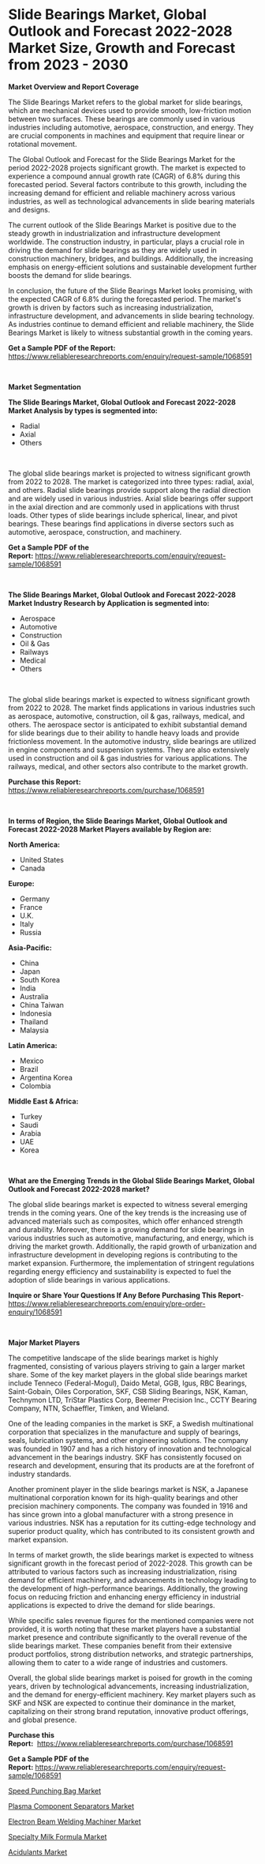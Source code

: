 <p><h1>Slide Bearings Market, Global Outlook and Forecast 2022-2028 Market Size, Growth and Forecast from 2023 - 2030</h1></p><p><strong>Market Overview and Report Coverage</strong></p>
<p><p>The Slide Bearings Market refers to the global market for slide bearings, which are mechanical devices used to provide smooth, low-friction motion between two surfaces. These bearings are commonly used in various industries including automotive, aerospace, construction, and energy. They are crucial components in machines and equipment that require linear or rotational movement.</p><p>The Global Outlook and Forecast for the Slide Bearings Market for the period 2022-2028 projects significant growth. The market is expected to experience a compound annual growth rate (CAGR) of 6.8% during this forecasted period. Several factors contribute to this growth, including the increasing demand for efficient and reliable machinery across various industries, as well as technological advancements in slide bearing materials and designs.</p><p>The current outlook of the Slide Bearings Market is positive due to the steady growth in industrialization and infrastructure development worldwide. The construction industry, in particular, plays a crucial role in driving the demand for slide bearings as they are widely used in construction machinery, bridges, and buildings. Additionally, the increasing emphasis on energy-efficient solutions and sustainable development further boosts the demand for slide bearings.</p><p>In conclusion, the future of the Slide Bearings Market looks promising, with the expected CAGR of 6.8% during the forecasted period. The market's growth is driven by factors such as increasing industrialization, infrastructure development, and advancements in slide bearing technology. As industries continue to demand efficient and reliable machinery, the Slide Bearings Market is likely to witness substantial growth in the coming years.</p></p>
<p><strong>Get a Sample PDF of the Report:</strong> <a href="https://www.reliableresearchreports.com/enquiry/request-sample/1068591">https://www.reliableresearchreports.com/enquiry/request-sample/1068591</a></p>
<p>&nbsp;</p>
<p><strong>Market Segmentation</strong></p>
<p><strong>The Slide Bearings Market, Global Outlook and Forecast 2022-2028 Market Analysis by types is segmented into:</strong></p>
<p><ul><li>Radial</li><li>Axial</li><li>Others</li></ul></p>
<p>&nbsp;</p>
<p><p>The global slide bearings market is projected to witness significant growth from 2022 to 2028. The market is categorized into three types: radial, axial, and others. Radial slide bearings provide support along the radial direction and are widely used in various industries. Axial slide bearings offer support in the axial direction and are commonly used in applications with thrust loads. Other types of slide bearings include spherical, linear, and pivot bearings. These bearings find applications in diverse sectors such as automotive, aerospace, construction, and machinery.</p></p>
<p><strong>Get a Sample PDF of the Report:</strong>&nbsp;<a href="https://www.reliableresearchreports.com/enquiry/request-sample/1068591">https://www.reliableresearchreports.com/enquiry/request-sample/1068591</a></p>
<p>&nbsp;</p>
<p><strong>The Slide Bearings Market, Global Outlook and Forecast 2022-2028 Market Industry Research by Application is segmented into:</strong></p>
<p><ul><li>Aerospace</li><li>Automotive</li><li>Construction</li><li>Oil & Gas</li><li>Railways</li><li>Medical</li><li>Others</li></ul></p>
<p>&nbsp;</p>
<p><p>The global slide bearings market is expected to witness significant growth from 2022 to 2028. The market finds applications in various industries such as aerospace, automotive, construction, oil & gas, railways, medical, and others. The aerospace sector is anticipated to exhibit substantial demand for slide bearings due to their ability to handle heavy loads and provide frictionless movement. In the automotive industry, slide bearings are utilized in engine components and suspension systems. They are also extensively used in construction and oil & gas industries for various applications. The railways, medical, and other sectors also contribute to the market growth.</p></p>
<p><strong>Purchase this Report:</strong>&nbsp; <a href="https://www.reliableresearchreports.com/purchase/1068591">https://www.reliableresearchreports.com/purchase/1068591</a></p>
<p>&nbsp;</p>
<p><strong>In terms of Region, the Slide Bearings Market, Global Outlook and Forecast 2022-2028 Market Players available by Region are:</strong></p>
<p>
    <p> <strong> North America: </strong>
        <ul>
            <li>United States</li>
            <li>Canada</li>
        </ul>
        </p> 
    <p> <strong> Europe: </strong>
        <ul>
            <li>Germany</li>
            <li>France</li>
            <li>U.K.</li>
            <li>Italy</li>
            <li>Russia</li>
        </ul>
        </p> 
    <p> <strong> Asia-Pacific: </strong>
        <ul>
            <li>China</li>
            <li>Japan</li>
            <li>South Korea</li>
            <li>India</li>
            <li>Australia</li>
            <li>China Taiwan</li>
            <li>Indonesia</li>
            <li>Thailand</li>
            <li>Malaysia</li>
        </ul>
        </p> 
    <p> <strong> Latin America: </strong>
        <ul>
            <li>Mexico</li>
            <li>Brazil</li>
            <li>Argentina Korea</li>
            <li>Colombia</li>
        </ul>
        </p> 
    <p> <strong> Middle East & Africa: </strong>
        <ul>
            <li>Turkey</li>
            <li>Saudi</li>
            <li>Arabia</li>
            <li>UAE</li>
            <li>Korea</li>
        </ul>
    </p>
    </p>
<p>&nbsp;</p>
<p><strong>What are the Emerging Trends in the Global Slide Bearings Market, Global Outlook and Forecast 2022-2028 market?</strong></p>
<p><p>The global slide bearings market is expected to witness several emerging trends in the coming years. One of the key trends is the increasing use of advanced materials such as composites, which offer enhanced strength and durability. Moreover, there is a growing demand for slide bearings in various industries such as automotive, manufacturing, and energy, which is driving the market growth. Additionally, the rapid growth of urbanization and infrastructure development in developing regions is contributing to the market expansion. Furthermore, the implementation of stringent regulations regarding energy efficiency and sustainability is expected to fuel the adoption of slide bearings in various applications.</p></p>
<p><strong>Inquire or Share Your Questions If Any Before Purchasing This Report</strong>- <a href="https://www.reliableresearchreports.com/enquiry/pre-order-enquiry/1068591">https://www.reliableresearchreports.com/enquiry/pre-order-enquiry/1068591</a></p>
<p>&nbsp;</p>
<p><strong>Major Market Players</strong></p>
<p><p>The competitive landscape of the slide bearings market is highly fragmented, consisting of various players striving to gain a larger market share. Some of the key market players in the global slide bearings market include Tenneco (Federal-Mogul), Daido Metal, GGB, Igus, RBC Bearings, Saint-Gobain, Oiles Corporation, SKF, CSB Sliding Bearings, NSK, Kaman, Technymon LTD, TriStar Plastics Corp, Beemer Precision Inc., CCTY Bearing Company, NTN, Schaeffler, Timken, and Wieland.</p><p>One of the leading companies in the market is SKF, a Swedish multinational corporation that specializes in the manufacture and supply of bearings, seals, lubrication systems, and other engineering solutions. The company was founded in 1907 and has a rich history of innovation and technological advancement in the bearings industry. SKF has consistently focused on research and development, ensuring that its products are at the forefront of industry standards.</p><p>Another prominent player in the slide bearings market is NSK, a Japanese multinational corporation known for its high-quality bearings and other precision machinery components. The company was founded in 1916 and has since grown into a global manufacturer with a strong presence in various industries. NSK has a reputation for its cutting-edge technology and superior product quality, which has contributed to its consistent growth and market expansion.</p><p>In terms of market growth, the slide bearings market is expected to witness significant growth in the forecast period of 2022-2028. This growth can be attributed to various factors such as increasing industrialization, rising demand for efficient machinery, and advancements in technology leading to the development of high-performance bearings. Additionally, the growing focus on reducing friction and enhancing energy efficiency in industrial applications is expected to drive the demand for slide bearings.</p><p>While specific sales revenue figures for the mentioned companies were not provided, it is worth noting that these market players have a substantial market presence and contribute significantly to the overall revenue of the slide bearings market. These companies benefit from their extensive product portfolios, strong distribution networks, and strategic partnerships, allowing them to cater to a wide range of industries and customers.</p><p>Overall, the global slide bearings market is poised for growth in the coming years, driven by technological advancements, increasing industrialization, and the demand for energy-efficient machinery. Key market players such as SKF and NSK are expected to continue their dominance in the market, capitalizing on their strong brand reputation, innovative product offerings, and global presence.</p></p>
<p><strong>Purchase this Report:</strong>&nbsp;&nbsp;<a href="https://www.reliableresearchreports.com/purchase/1068591">https://www.reliableresearchreports.com/purchase/1068591</a></p>
<p></p>
<p><strong>Get a Sample PDF of the Report:</strong>&nbsp;<a href="https://www.reliableresearchreports.com/enquiry/request-sample/1068591">https://www.reliableresearchreports.com/enquiry/request-sample/1068591</a></p>
<p><p><a href="https://www.linkedin.com/pulse/speed-punching-bag-market-share-amp-new-trends-analysis-firhe/">Speed Punching Bag Market</a></p><p><a href="https://www.reportprime.com/plasma-component-separators-r8853">Plasma Component Separators Market</a></p><p><a href="https://www.reportprime.com/electron-beam-welding-machiner-r3274">Electron Beam Welding Machiner Market</a></p><p><a href="https://www.linkedin.com/pulse/specialty-milk-formula-market-research-report-provides-pw1se/">Specialty Milk Formula Market</a></p><p><a href="https://medium.com/@lupeosinski/acidulants-market-size-growth-forecast-2023-2030-4e7c98852783">Acidulants Market</a></p></p>
